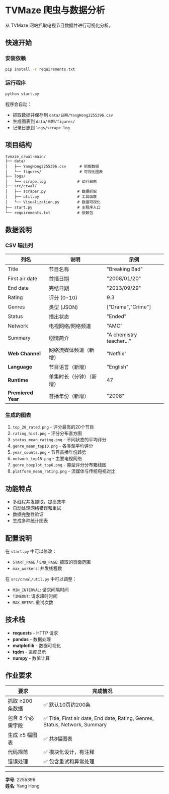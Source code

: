 # TVMaze 爬虫与数据分析

从 TVMaze 网站抓取电视节目数据并进行可视化分析。

## 快速开始

### 安装依赖
```bash
pip install -r requirements.txt
```

### 运行程序
```bash
python start.py
```

程序会自动：
- 抓取数据并保存到 `data/日期/YangHong2255396.csv`
- 生成图表到 `data/日期/figures/`
- 记录日志到 `logs/scrape.log`

## 项目结构

```
tvmaze_crwal-main/
├── data/
│   ├── YangHong2255396.csv      # 抓取数据
│   └── figures/                 # 可视化图表
├── logs/
│   └── scrape.log              # 运行日志
├── src/crwal/
│   ├── scraper.py              # 数据抓取
│   ├── util.py                 # 工具函数
│   └── Visualization.py        # 数据可视化
├── start.py                    # 主程序入口
└── requirements.txt            # 依赖包
```

## 数据说明

### CSV 输出列

| 列名 | 说明 | 示例 |
|------|------|------|
| Title | 节目名称 | "Breaking Bad" |
| First air date | 首播日期 | "2008/01/20" |
| End date | 完结日期 | "2013/09/29" |
| Rating | 评分 (0-10) | 9.3 |
| Genres | 类型 (JSON) | ["Drama","Crime"] |
| Status | 播出状态 | "Ended" |
| Network | 电视网络/网络频道 | "AMC" |
| Summary | 剧情简介 | "A chemistry teacher..." |
| **Web Channel** | 网络流媒体频道（新增） | "Netflix" |
| **Language** | 节目语言（新增） | "English" |
| **Runtime** | 单集时长（分钟）（新增） | 47 |
| **Premiered Year** | 首播年份（新增） | "2008" |

### 生成的图表

1. `top_20_rated.png` - 评分最高的20个节目
2. `rating_hist.png` - 评分分布直方图
3. `status_mean_rating.png` - 不同状态的平均评分
4. `genre_mean_top10.png` - 各类型平均评分
5. `year_counts.png` - 节目首播年份趋势
6. `network_top15.png` - 主要电视网络
7. `genre_boxplot_top6.png` - 类型评分分布箱线图
8. `platform_mean_rating.png` - 流媒体与传统电视对比

## 功能特点

- 多线程并发抓取，提高效率
- 自动处理网络错误和重试
- 数据完整性验证
- 生成多种统计图表

## 配置说明

在 `start.py` 中可以修改：
- `START_PAGE` / `END_PAGE`: 抓取的页面范围
- `max_workers`: 并发线程数

在 `src/crwal/util.py` 中可以调整：
- `MIN_INTERVAL`: 请求间隔时间
- `TIMEOUT`: 请求超时时间
- `MAX_RETRY`: 重试次数

## 技术栈

- **requests** - HTTP 请求
- **pandas** - 数据处理
- **matplotlib** - 数据可视化
- **tqdm** - 进度显示
- **numpy** - 数值计算

## 作业要求

| 要求 | 完成情况 |
|------|---------|
| 抓取 ≥200 条数据 | ✅ 默认10页约200条 |
| 包含 8 个必需字段 | ✅ Title, First air date, End date, Rating, Genres, Status, Network, Summary |
| 生成 ≥5 幅图表 | ✅ 共8幅图表 |
| 代码规范 | ✅ 模块化设计，有注释 |
| 错误处理 | ✅ 包含重试和异常处理 |

---

**学号**: 2255396  
**姓名**: Yang Hong
